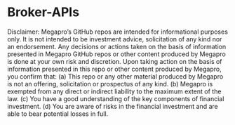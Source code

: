 # Broker-APIs

Disclaimer: Megapro’s GitHub repos are intended for informational purposes only. It is not intended to be investment advice, solicitation of any kind nor an endorsement. Any decisions or actions taken on the basis of information presented in Megapro GitHub repos or other content produced by Megapro is done at your own risk and discretion. Upon taking action on the basis of information presented in this repo or other content produced by Megapro, you confirm that: (a) This repo or any other material produced by Megapro is not an offering, solicitation or prospectus of any kind. (b) Megapro is exempted from any direct or indirect liability to the maximum extent of the law. (c) You have a good understanding of the key components of financial investment. (d) You are aware of risks in the financial investment and are able to bear potential losses in full. 
